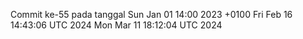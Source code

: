 Commit ke-55 pada tanggal Sun Jan 01 14:00 2023 +0100
Fri Feb 16 14:43:06 UTC 2024
Mon Mar 11 18:12:04 UTC 2024
